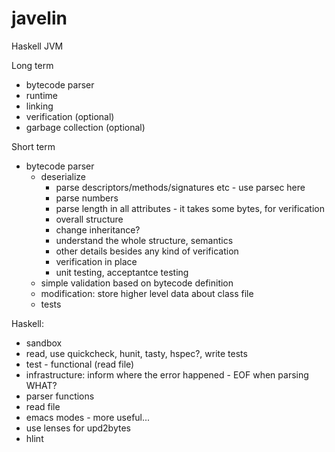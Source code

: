 javelin
=======
Haskell JVM

Long term
* bytecode parser
* runtime
* linking
* verification (optional)
* garbage collection (optional)

Short term
* bytecode parser
  * deserialize
    * parse descriptors/methods/signatures etc - use parsec here
    * parse numbers
    * parse length in all attributes - it takes some bytes, for verification
    * overall structure
    * change inheritance?
    * understand the whole structure, semantics
    * other details besides any kind of verification
    * verification in place
    * unit testing, acceptantce testing
  * simple validation based on bytecode definition
  * modification: store higher level data about class file
  * tests
  
Haskell:
* sandbox
* read, use quickcheck, hunit, tasty, hspec?, write tests
* test - functional (read file)
* infrastructure: inform where the error happened - EOF when parsing WHAT?
* parser functions
* read file
* emacs modes - more useful...
* use lenses for upd2bytes
* hlint
